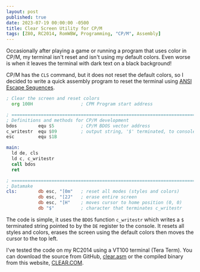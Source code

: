 ```yaml
---
layout: post
published: true
date: 2023-07-19 00:00:00 -0500
title: Clear Screen Utility for CP/M
tags: [Z80, RC2014, RomWBW, Programming, "CP/M", Assembly]
---
```

Occasionally after playing a game or running a program that uses color in CP/M,
my terminal isn't reset and isn't using my default colors. Even worse is when it
leaves the terminal with dark text on a black background!

CP/M has the `CLS` command, but it does not reset the default colors, so I
decided to write a quick assembly program to reset the terminal using
[ANSI Escape Sequences](https://gist.github.com/fnky/458719343aabd01cfb17a3a4f7296797).

```asm
; Clear the screen and reset colors
  org 100H                  ; CPM Program start address

; =============================================================================
; Definitions and methods for CP/M development
bdos        equ $5          ; CP/M BDOS vector address
c_writestr  equ $09         ; output string, '$' terminated, to console output
esc         equ $1B

main:
  ld de, cls
  ld c, c_writestr
  call bdos
  ret

; =============================================================================
; Datamake
cls:        db esc, "[0m"   ; reset all modes (styles and colors)
            db esc, "[2J"   ; erase entire screen
            db esc, "[H"    ; moves cursor to home position (0, 0)
            db "$"          ; character that terminates c_writestr
```

The code is simple, it uses the `BDOS` function `c_writestr` which writes
a `$` terminated string pointed to by the `DE` register to the console. It
resets all styles and colors, erases the screen using the default colors then
moves the cursor to the top left.

I've tested the code on my RC2014 using a VT100 terminal (Tera Term). You can
download the source from GitHub,
[clear.asm](https://github.com/rprouse/RC2014/blob/main/asm/cpm/clear.asm)
or the compiled binary from this website, [CLEAR.COM](/assets/files/clear.com).
